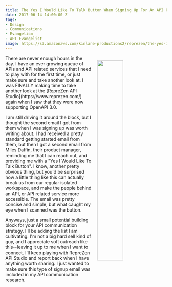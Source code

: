```yaml
---
title: The Yes I Would Like To Talk Button When Signing Up For An API Platform
date: 2017-06-14 14:00:00 Z
tags:
- Design
- Communications
- Evangelism
- API Evangelist
image: https://s3.amazonaws.com/kinlane-productions2/reprezen/the-yes-id-like-to-talk-button.png
---
```


<p><a href="https://www.reprezen.com/"><img src="https://s3.amazonaws.com/kinlane-productions2/reprezen/the-yes-id-like-to-talk-button.png" align="right" width="40%" style="padding: 15px;" /></a></p>There are never enough hours in the day. I have an ever growing queue of APIs and API related services that I need to play with for the first time, or just make sure and take another look at. I was FINALLY making time to take another look at the [RepreZen API Studio](https://www.reprezen.com/) again when I saw that they were now supporting OpenAPI 3.0.

I am still driving it around the block, but I thought the second email I got from them when I was signing up was worth writing about. I had received a pretty standard getting started email from them, but then I got a second email from Miles Daffin, their product manager, reminding me that I can reach out, and providing me with a "Yes I Would Like To Talk Button". I know, another pretty obvious thing, but you'd be surprised how a little thing like this can actually break us from our regular isolated workspace, and make the people behind an API, or API related service more accessible. The email was pretty concise and simple, but what caught my eye when I scanned was the button.

Anyways, just a small potential building block for your API communication strategy. I'll be adding the list I am cultivating. I'm not a big hard sell kind of guy, and I appreciate soft outreach like this--leaving it up to me when I want to connect. I'll keep playing with RepreZen API Studio and report back when I have anything worth sharing. I just wanted to make sure this type of signup email was included in my API communication research.